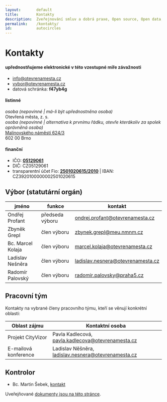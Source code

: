 ```yaml
---
layout:       default
title:        Kontakty
description:  Zveřejnování smluv a dobrá praxe, Open source, Open data, Zapojení občanů online, Spolupráce s ostatními aktéry
permalink:    /kontakty/
id:           autocircles
---
```


Kontakty
========

#### upřednostňujeme elektronické v této vzestupné míře závažnosti

- [info@otevrenamesta.cz](mailto:info@otevrenamesta.cz)
- [vybor@otevrenamesta.cz](mailto:vybor@otevrenamesta.cz)
- datová schránka: **f47yb4g**

#### listinné

*osoba (nepovinné | má-li být upřednostněna osoba)*  
Otevřená města, z. s.  
*osoba (nepovinné | alternativa k prvnímu řádku, otevře kterákoliv za spolek oprávněná osoba)*  
[Malinovského náměstí 624/3](http://www.openstreetmap.org/?mlat=49.1958&mlon=16.6152#map=16/49.1958/16.6152)  
602 00 Brno

#### finanční

- IČO: **[05129061](https://or.justice.cz/ias/ui/rejstrik-$firma?ico=05129061)**
- DIČ: CZ05129061
- transparentní účet Fio: **[2501020615/2010](https://www.fio.cz/ib2/transparent?a=2501020615)** \| IBAN: CZ3920100000002501020615

## Výbor (statutární orgán)

jméno | funkce | kontakt
--- | --- | ---
Ondřej Profant | předseda výboru | <ondrej.profant@otevrenamesta.cz> | +420 607 580 015
Zbyněk Grepl | člen výboru | zbynek.grepl@meu.nmnm.cz |
Bc. Marcel Kolaja | člen výboru | <marcel.kolaja@otevrenamesta.cz>
Ladislav Nešněra | člen výboru | <ladislav.nesnera@otevrenamesta.cz> | +420 721 658 256
Radomír Palovský | člen výboru | <radomir.palovsky@praha5.cz> | 

## Pracovní tým

Kontakty na vybrané členy pracovního týmu, kteří se věnují konkrétní oblasti:

Oblast zájmu | Kontaktní osoba
--- | ---
Projekt CityVizor | Pavla Kadlecová, <pavla.kadlecova@otevrenamesta.cz>
E-mailová konference | Ladislav Něšněra, <ladislav.nesnera@otevrenamesta.cz>

## Kontrolor

* Bc. Martin Šebek, [kontakt](http://www.mestocernosice.cz/kontakty/mesto-a-mestsky-urad/organizacni-struktura/osoba-bc-martin-sebek-321.html)

Uveřejňované [dokumenty jsou na této stránce](/dokumenty/).
